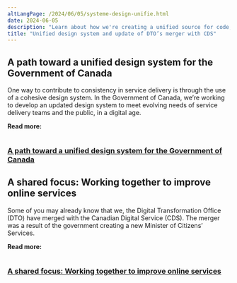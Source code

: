 ```yaml
---
altLangPage: /2024/06/05/systeme-design-unifie.html
date: 2024-06-05
description: "Learn about how we're creating a unified source for code, design and documentation to help teams build websites and applications."
title: "Unified design system and update of DTO’s merger with CDS"
---
```


<h2>A path toward a unified design system for the Government of Canada</h2>
<p>One way to contribute to consistency in service delivery is through the use of a cohesive design system. In the Government of Canada, we’re working to develop an updated design system to meet evolving needs of service delivery teams and the public, in a digital age.</p>

<p><b>Read more:</b></p>
<div class="col-md-12 mrgn-bttm-xl">
<div class="col-md-6">
        <img class="img-responsive thumbnail" src="/images/DTO_CDS_DesignSystem_Blog_Post_EN.jpg" alt=""/>
        <h3><a class="stretched-link" href="https://digital.canada.ca/2024/05/27/a-path-toward-a-unified-design-system-for-the-government-of-canada/">A path toward a unified design system for the Government of Canada</a></h3>
</div>
</div>

<h2>A shared focus: Working together to improve online services</h2>

<p>Some of you may already know that we, the Digital Transformation Office (DTO) have merged with the Canadian Digital Service (CDS). The merger was a result of the government creating a new Minister of Citizens’ Services.</p>

<p><b>Read more:</b></p>

<div class="col-md-12">
<div class="col-md-6">
        <img class="img-responsive thumbnail" src="/images/DTO_CDS_DesignSystem_Blog_Post_.jpg" alt=""/>
        <h3><a class="stretched-link" href="https://digital.canada.ca/2024/05/15/a-shared-focus-working-together-to-improve-online-services/">A shared focus: Working together to improve online services</a></h3>
</div>
</div>
